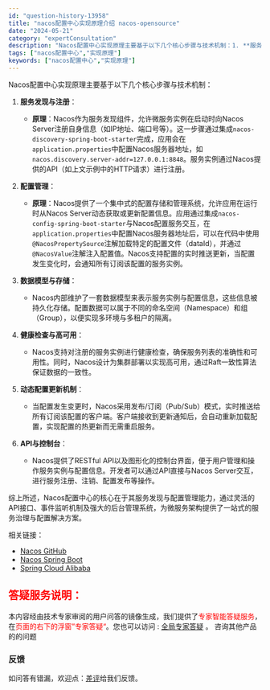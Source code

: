 ```yaml
---
id: "question-history-13958"
title: "nacos配置中心实现原理介绍 nacos-opensource"
date: "2024-05-21"
category: "expertConsultation"
description: "Nacos配置中心实现原理主要基于以下几个核心步骤与技术机制：1. **服务发现与注册**：   - **原理**：Nacos作为服务发现组件，允许微服务实例在启动时向Nacos Server注册自身信息（如IP地址、端口号等）。这一步骤通过集成`nacos-discovery-spring-boo"
tags: ["nacos配置中心","实现原理"]
keywords: ["nacos配置中心","实现原理"]
---
```


Nacos配置中心实现原理主要基于以下几个核心步骤与技术机制：

1. **服务发现与注册**：
   - **原理**：Nacos作为服务发现组件，允许微服务实例在启动时向Nacos Server注册自身信息（如IP地址、端口号等）。这一步骤通过集成`nacos-discovery-spring-boot-starter`完成，应用会在`application.properties`中配置Nacos服务器地址，如`nacos.discovery.server-addr=127.0.0.1:8848`。服务实例通过Nacos提供的API（如上文示例中的HTTP请求）进行注册。
   
2. **配置管理**：
   - **原理**：Nacos提供了一个集中式的配置存储和管理系统，允许应用在运行时从Nacos Server动态获取或更新配置信息。应用通过集成`nacos-config-spring-boot-starter`与Nacos配置服务交互，在`application.properties`中配置Nacos服务器地址后，可以在代码中使用`@NacosPropertySource`注解加载特定的配置文件（dataId），并通过`@NacosValue`注解注入配置值。Nacos支持配置的实时推送更新，当配置发生变化时，会通知所有订阅该配置的服务实例。

3. **数据模型与存储**：
   - Nacos内部维护了一套数据模型来表示服务实例与配置信息，这些信息被持久化存储。配置数据可以属于不同的命名空间（Namespace）和组（Group），以便实现多环境与多租户的隔离。
   
4. **健康检查与高可用**：
   - Nacos支持对注册的服务实例进行健康检查，确保服务列表的准确性和可用性。同时，Nacos设计为集群部署以实现高可用，通过Raft一致性算法保证数据的一致性。

5. **动态配置更新机制**：
   - 当配置发生变更时，Nacos采用发布/订阅（Pub/Sub）模式，实时推送给所有订阅该配置的客户端。客户端接收到更新通知后，会自动重新加载配置，实现配置的热更新而无需重启服务。

6. **API与控制台**：
   - Nacos提供了RESTful API以及图形化的控制台界面，便于用户管理和操作服务实例与配置信息。开发者可以通过API直接与Nacos Server交互，进行服务注册、注销、配置发布等操作。

综上所述，Nacos配置中心的核心在于其服务发现与配置管理能力，通过灵活的API接口、事件监听机制及强大的后台管理系统，为微服务架构提供了一站式的服务治理与配置解决方案。

相关链接：
- [Nacos GitHub](https://github.com/alibaba/nacos)
- [Nacos Spring Boot](https://github.com/nacos-group/nacos-spring-boot-project)
- [Spring Cloud Alibaba](https://github.com/alibaba/spring-cloud-alibaba)
## <font color="#FF0000">答疑服务说明：</font> 

本内容经由技术专家审阅的用户问答的镜像生成，我们提供了<font color="#FF0000">专家智能答疑服务</font>，在<font color="#FF0000">页面的右下的浮窗”专家答疑“</font>。您也可以访问 : [全局专家答疑](https://opensource.alibaba.com/chatBot) 。 咨询其他产品的的问题

### 反馈
如问答有错漏，欢迎点：[差评](https://ai.nacos.io/user/feedbackByEnhancerGradePOJOID?enhancerGradePOJOId=13959)给我们反馈。
